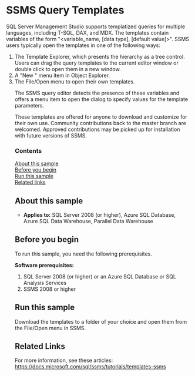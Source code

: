 # SSMS Query Templates

SQL Server Management Studio supports templatized queries for multiple languages, including T-SQL, DAX, and MDX. The templates contain variables of the form "<variable_name, [data type], [default value]>". SSMS users typically open the templates in one of the following ways:

1. The Template Explorer, which presents the hierarchy as a tree control. Users can drag the query templates to the current editor window or double click to open them in a new window.
2. A "New <object>" menu item in Object Explorer. 
3. The File/Open menu to open their own templates. 

The SSMS query editor detects the presence of these variables and offers a menu item to open the dialog to specify values for the template parameters.

These templates are offered for anyone to download and customize for their own use. Community contributions back to the master branch are welcomed. Approved contributions may be picked up for installation with future versions of SSMS.

### Contents

[About this sample](#about-this-sample)<br/>
[Before you begin](#before-you-begin)<br/>
[Run this sample](#run-this-sample)<br/>
[Related links](#related-links)<br/>


<a name=about-this-sample></a>

## About this sample

- **Applies to:** SQL Server 2008 (or higher), Azure SQL Database, Azure SQL Data Warehouse, Parallel Data Warehouse

<a name=before-you-begin></a>

## Before you begin

To run this sample, you need the following prerequisites.

**Software prerequisites:**

1. SQL Server 2008 (or higher) or an Azure SQL Database or SQL Analysis Services
2. SSMS 2008 or higher

<a name=run-this-sample></a>

## Run this sample

Download the templates to a folder of your choice and open them from the File/Open menu in SSMS.

<a name=related-links></a>

## Related Links

For more information, see these articles:
https://docs.microsoft.com/sql/ssms/tutorials/templates-ssms
